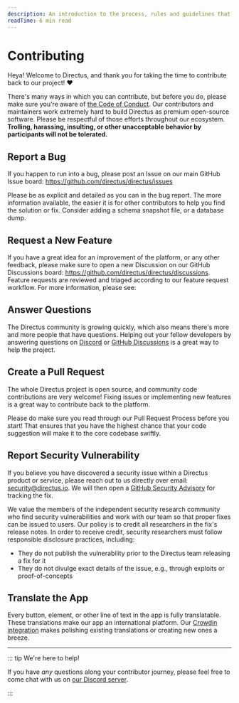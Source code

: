 ```yaml
---
description: An introduction to the process, rules and guidelines that for all code contributions to Directus.
readTime: 6 min read
---
```


# Contributing

Heya! Welcome to Directus, and thank you for taking the time to contribute back to our project! ❤️

There's many ways in which you can contribute, but before you do, please make sure you're aware of
[the Code of Conduct](/contributing/code-of-conduct). Our contributors and maintainers work extremely hard to build
Directus as premium open-source software. Please be respectful of those efforts throughout our ecosystem. **Trolling,
harassing, insulting, or other unacceptable behavior by participants will not be tolerated.**

<Card
	title="Code of Conduct"
	text="We expect all of our contributors to know and follow this code."
	url="/contributing/code-of-conduct"
/>

## Report a Bug

If you happen to run into a bug, please post an Issue on our main GitHub Issue board:
https://github.com/directus/directus/issues

Please be as explicit and detailed as you can in the bug report. The more information available, the easier it is for
other contributors to help you find the solution or fix. Consider adding a schema snapshot file, or a database dump.

## Request a New Feature

If you have a great idea for an improvement of the platform, or any other feedback, please make sure to open a new
Discussion on our GitHub Discussions board: https://github.com/directus/directus/discussions. Feature requests are
reviewed and triaged according to our feature request workflow. For more information, please see:

<Card
	title="Feature Request Process"
	text="Feature requests are reviewed and triaged according to this process"
	url="/contributing/feature-request-process"
/>

## Answer Questions

The Directus community is growing quickly, which also means there's more and more people that have questions. Helping
out your fellow developers by answering questions on [Discord](https://directus.chat) or
[GitHub Discussions](https://github.com/directus/directus/discussions/categories/q-a) is a great way to help the
project.

## Create a Pull Request

The whole Directus project is open source, and community code contributions are very welcome! Fixing issues or
implementing new features is a great way to contribute back to the platform.

Please do make sure you read through our Pull Request Process before you start! That ensures that you have the highest
chance that your code suggestion will make it to the core codebase swiftly.

<Card
	title="Pull Request Process"
	text="Pull requests are reviewed and merged according to this process"
	url="/contributing/pull-request-process"
/>

## Report Security Vulnerability

If you believe you have discovered a security issue within a Directus product or service, please reach out to us
directly over email: [security@directus.io](mailto:security@directus.io). We will then open a
[GitHub Security Advisory](https://github.com/directus/directus/security/advisories) for tracking the fix.

We value the members of the independent security research community who find security vulnerabilities and work with our
team so that proper fixes can be issued to users. Our policy is to credit all researchers in the fix's release notes. In
order to receive credit, security researchers must follow responsible disclosure practices, including:

- They do not publish the vulnerability prior to the Directus team releasing a fix for it
- They do not divulge exact details of the issue, e.g., through exploits or proof-of-concepts

## Translate the App

Every button, element, or other line of text in the app is fully translatable. These translations make our app an
international platform. Our [Crowdin integration](https://locales.directus.io) makes polishing existing translations or
creating new ones a breeze.

---

::: tip We're here to help!

If you have _any_ questions along your contributor journey, please feel free to come chat with us on
[our Discord server](https://directus.chat).

:::

